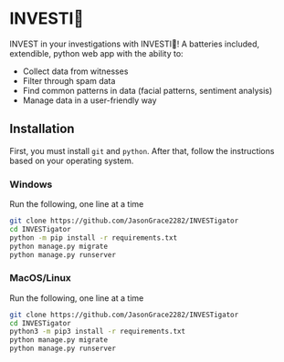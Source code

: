 # INVESTI🐊
INVEST in your investigations with INVESTI🐊! A batteries included, extendible, python
web app with the ability to:
* Collect data from witnesses
* Filter through spam data
* Find common patterns in data (facial patterns, sentiment analysis)
* Manage data in a user-friendly way


## Installation
First, you must install `git` and `python`. After that, follow the instructions
based on your operating system.

### Windows
Run the following, one line at a time
```bash
git clone https://github.com/JasonGrace2282/INVESTigator
cd INVESTigator
python -m pip install -r requirements.txt
python manage.py migrate
python manage.py runserver
```

### MacOS/Linux
Run the following, one line at a time
```bash
git clone https://github.com/JasonGrace2282/INVESTigator
cd INVESTigator
python3 -m pip3 install -r requirements.txt
python manage.py migrate
python manage.py runserver
```
